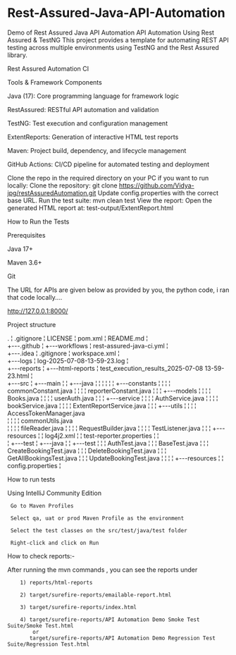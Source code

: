 # Rest-Assured-Java-API-Automation
Demo of Rest Assured Java API Automation
API Automation Using Rest Assured & TestNG
This project provides a template for automating REST API testing across multiple environments using TestNG and the Rest Assured library.

Rest Assured Automation CI

Tools & Framework Components

Java (17): Core programming language for framework logic

RestAssured: RESTful API automation and validation

TestNG: Test execution and configuration management

ExtentReports: Generation of interactive HTML test reports

Maven: Project build, dependency, and lifecycle management

GitHub Actions: CI/CD pipeline for automated testing and deployment

Clone the repo in the required directory on your PC 
if you want to run locally:
Clone the repository: 
git clone https://github.com/Vidya-jpg/restAssuredAutomation.git
Update config.properties with the correct base URL.
Run the test suite: 
mvn clean test
View the report: 
Open the generated HTML report at: test-output/ExtentReport.html


How to Run the Tests

Prerequisites

Java 17+

Maven 3.6+

Git

The URL for APIs are given below as provided by you, the python code, i ran that code locally....

http://127.0.0.1:8000/

Project structure

.
¦   .gitignore
¦   LICENSE
¦   pom.xml
¦   README.md
¦   
+---.github
¦   +---workflows
¦           rest-assured-java-ci.yml
¦           
+---.idea
¦       .gitignore
¦       workspace.xml
¦       
+---logs
¦       log-2025-07-08-13-59-23.log
¦       
+---reports
¦   +---html-reports
¦           test_execution_results_2025-07-08 13-59-23.html
¦           
+---src
¦   +---main
¦   ¦   +---java
¦   ¦   ¦
¦   ¦   ¦  +---constants
¦   ¦   ¦      ¦  commonConstant.java
¦   ¦   ¦      ¦  reporterConstant.java 
¦   ¦   ¦  +---models
¦   ¦   ¦      ¦ Books.java
¦   ¦   ¦      ¦ userAuth.java
¦   ¦   ¦  +---service
¦   ¦   ¦      ¦  AuthService.java
¦   ¦   ¦      ¦  bookService.java
¦   ¦   ¦      ¦  ExtentReportService.java 
¦   ¦   ¦  +---utils
¦   ¦   ¦      ¦  AccessTokenManager.java                
¦   ¦   ¦      ¦  commonUtils.java                  
¦   ¦   ¦      ¦  fileReader.java
¦   ¦   ¦      ¦  RequestBuilder.java
¦   ¦   ¦      ¦  TestListener.java 
¦   ¦   ¦  +---resources
¦   ¦           log4j2.xml
¦   ¦           test-reporter.properties
¦   ¦           
¦   +---test
¦       +---java
¦       ¦   +---test
¦       ¦       ¦   AuthTest.java
¦       ¦       ¦   BaseTest.java
¦       ¦       ¦   CreateBookingTest.java
¦       ¦       ¦   DeleteBookingTest.java
¦       ¦       ¦   GetAllBookingsTest.java
¦       ¦       ¦   UpdateBookingTest.java
¦       ¦       ¦ 
¦       +---resources
¦           ¦   config.properties
¦                   

How to run tests

Using IntelliJ Community Edition

     Go to Maven Profiles

     Select qa, uat or prod Maven Profile as the environment

     Select the test classes on the src/test/java/test folder

     Right-click and click on Run

How to check reports:-

After running the mvn commands , you can see the reports under

        1) reports/html-reports
        
        2) target/surefire-reports/emailable-report.html
        
        3) target/surefire-reports/index.html

        4) target/surefire-reports/API Automation Demo Smoke Test Suite/Smoke Test.html
            or
           target/surefire-reports/API Automation Demo Regression Test Suite/Regression Test.html
